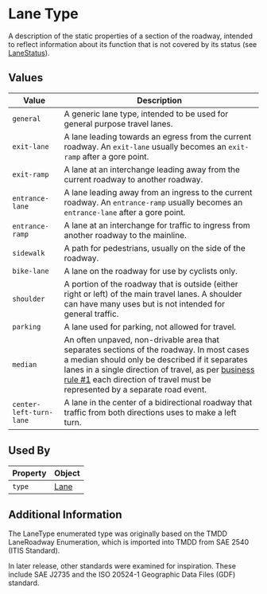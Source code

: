 # Lane Type
A description of the static properties of a section of the roadway, intended to reflect information about its function that is not covered by its status (see [LaneStatus](/spec-content/enumerated-types/LaneStatus.md)).

## Values
Value | Description
--- | ---
`general` | A generic lane type, intended to be used for general purpose travel lanes.
`exit-lane` | A lane leading towards an egress from the current roadway. An `exit-lane` usually becomes an `exit-ramp` after a gore point.
`exit-ramp`| A lane at an interchange leading away from the current roadway to another roadway.
`entrance-lane` | A lane leading away from an ingress to the current roadway. An `entrance-ramp` usually becomes an `entrance-lane` after a gore point.
`entrance-ramp` | A lane at an interchange for traffic to ingress from another roadway to the mainline.
`sidewalk` | A path for pedestrians, usually on the side of the roadway.
`bike-lane` | A lane on the roadway for use by cyclists only.
`shoulder` | A portion of the roadway that is outside (either right or left) of the main travel lanes. A shoulder can have many uses but is not intended for general traffic.
`parking` | A lane used for parking, not allowed for travel.
`median` | An often unpaved, non-drivable area that separates sections of the roadway. In most cases a median should only be described if it separates lanes in a single direction of travel, as per [business rule #1](/Creating_a_WZDx_Feed.md#business-rules) each direction of travel must be represented by a separate road event.
`center-left-turn-lane` | A lane in the center of a bidirectional roadway that traffic from both directions uses to make a left turn.

## Used By
Property | Object
--- | ---
`type` | [Lane](/spec-content/objects/Lane.md)

## Additional Information
The LaneType enumerated type was originally based on the TMDD LaneRoadway Enumeration, which is imported into TMDD from SAE 2540 (ITIS Standard).

In later release, other standards were examined for inspiration. These include SAE J2735 and the ISO 20524-1 Geographic Data Files (GDF) standard.
